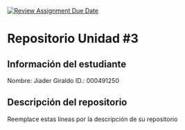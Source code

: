 [![Review Assignment Due Date](https://classroom.github.com/assets/deadline-readme-button-22041afd0340ce965d47ae6ef1cefeee28c7c493a6346c4f15d667ab976d596c.svg)](https://classroom.github.com/a/icr2KSOc)
# Repositorio Unidad \#3
## Información del estudiante
Nombre:  Jiader Giraldo
ID.:  000491250
## Descripción del repositorio
Reemplace estas líneas por la descripción de su repositorio
